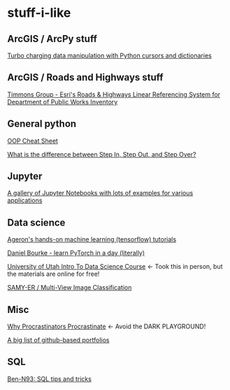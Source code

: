 # stuff-i-like

## ArcGIS / ArcPy stuff
[Turbo charging data manipulation with Python cursors and dictionaries](https://community.esri.com/t5/python-blog/turbo-charging-data-manipulation-with-python/ba-p/884079)

## ArcGIS / Roads and Highways stuff
[Timmons Group - Esri's Roads & Highways Linear Referencing System for Department of Public Works Inventory](https://www.youtube.com/watch?v=hBUnCyRx_5Q)

## General python
[OOP Cheat Sheet](https://edu.anarcho-copy.org/Programming%20Languages/Python/Python%20CheatSheet/beginners_python_cheat_sheet_pcc_classes.pdf)

[What is the difference between Step In, Step Out, and Step Over?](https://stackoverflow.com/questions/52368009/what-is-the-difference-between-step-in-step-out-and-step-over)

## Jupyter
[A gallery of Jupyter Notebooks with lots of examples for various applications](https://github.com/jupyter/jupyter/wiki)

## Data science
[Ageron's hands-on machine learning (tensorflow) tutorials](https://github.com/ageron/handson-ml2)

[Daniel Bourke - learn PyTorch in a day (literally)](https://www.youtube.com/watch?v=Z_ikDlimN6A&t)

[University of Utah Intro To Data Science Course](https://datasciencecourse.net/) <- Took this in person, but the materials are online for free!

[SAMY-ER / Multi-View Image Classification](https://github.com/SAMY-ER/Multi-View-Image-Classification)

## Misc
[Why Procrastinators Procrastinate](https://waitbutwhy.com/2013/10/why-procrastinators-procrastinate.html) <- Avoid the DARK PLAYGROUND!

[A big list of github-based portfolios](https://github.com/emmabostian/developer-portfolios)

## SQL
[Ben-N93: SQL tips and tricks](https://github.com/ben-n93/SQL-tips-and-tricks)

